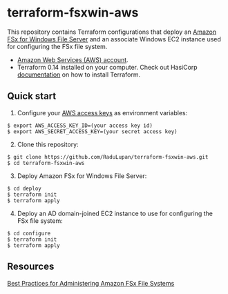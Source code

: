 # terraform-fsxwin-aws
This repository contains Terraform configurations that deploy an [Amazon FSx for Windows File Server](https://docs.aws.amazon.com/fsx/latest/WindowsGuide/what-is.html) and an associate Windows EC2 instance used for configuring the FSx file system.

* [Amazon Web Services (AWS) account](http://aws.amazon.com/).
* Terraform 0.14 installed on your computer. Check out HasiCorp [documentation](https://learn.hashicorp.com/terraform/azure/install) on how to install Terraform.

## Quick start

1. Configure your [AWS access 
keys](http://docs.aws.amazon.com/general/latest/gr/aws-sec-cred-types.html#access-keys-and-secret-access-keys) as 
environment variables:

```
$ export AWS_ACCESS_KEY_ID=(your access key id)
$ export AWS_SECRET_ACCESS_KEY=(your secret access key)
```

2. Clone this repository:

```
$ git clone https://github.com/RaduLupan/terraform-fsxwin-aws.git
$ cd terraform-fsxwin-aws
```
3. Deploy Amazon FSx for Windows File Server:

```
$ cd deploy
$ terraform init
$ terraform apply
```
4. Deploy an AD domain-joined EC2 instance to use for configuring the FSx file system:

```
$ cd configure
$ terraform init
$ terraform apply
```

## Resources
[Best Practices for Administering Amazon FSx File Systems](https://docs.aws.amazon.com/fsx/latest/WindowsGuide/admin-best-practices-fsxw.html)